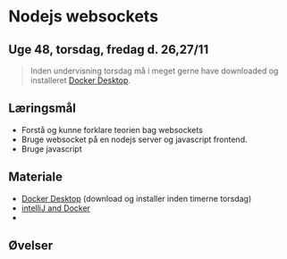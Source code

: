 <!-- JS use if these pages are used as githubpages. can be deleted if used elsewhere -->
<script src="https://code.jquery.com/jquery-3.2.1.min.js"></script>
<script src="script.js"></script>

# Nodejs websockets
## Uge 48, torsdag, fredag d. 26,27/11

> Inden undervisning torsdag må i meget gerne have downloaded og installeret [Docker Desktop](https://www.docker.com/products/docker-desktop).


## Læringsmål
* Forstå og kunne forklare teorien bag websockets
* Bruge websocket på en nodejs server og javascript frontend.
* Bruge javascript

## Materiale
* [Docker Desktop](https://www.docker.com/products/docker-desktop) (download og installer inden timerne torsdag)
* [intelliJ and Docker](https://www.jetbrains.com/help/idea/docker.html)
* []()
## Øvelser


